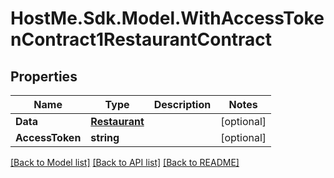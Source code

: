 # HostMe.Sdk.Model.WithAccessTokenContract1RestaurantContract
## Properties

Name | Type | Description | Notes
------------ | ------------- | ------------- | -------------
**Data** | [**Restaurant**](Restaurant.md) |  | [optional] 
**AccessToken** | **string** |  | [optional] 

[[Back to Model list]](../README.md#documentation-for-models) [[Back to API list]](../README.md#documentation-for-api-endpoints) [[Back to README]](../README.md)

